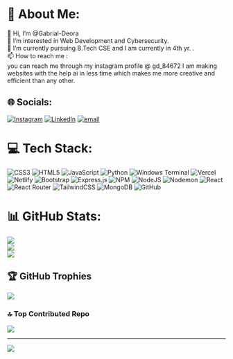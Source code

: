 # 💫 About Me:
👋 Hi, I’m @Gabrial-Deora<br>👀 I’m interested in Web Development and Cybersecurity.<br>🌱 I’m currently pursuing B.Tech CSE and I am currently in 4th yr. .<br>📫 How to reach me :<br>you can reach me through my instagram profile @ gd_84672
I am making websites with the help ai in less time which makes me more creative and efficient than any other.


## 🌐 Socials:
[![Instagram](https://img.shields.io/badge/Instagram-%23E4405F.svg?logo=Instagram&logoColor=white)](https://instagram.com/gd_84672) [![LinkedIn](https://img.shields.io/badge/LinkedIn-%230077B5.svg?logo=linkedin&logoColor=white)](https://linkedin.com/in/www.linkedin.com/in/gabrial-deora) [![email](https://img.shields.io/badge/Email-D14836?logo=gmail&logoColor=white)](mailto:gabrialdeora003@gmail.com) 

# 💻 Tech Stack:
![CSS3](https://img.shields.io/badge/css3-%231572B6.svg?style=for-the-badge&logo=css3&logoColor=white) ![HTML5](https://img.shields.io/badge/html5-%23E34F26.svg?style=for-the-badge&logo=html5&logoColor=white) ![JavaScript](https://img.shields.io/badge/javascript-%23323330.svg?style=for-the-badge&logo=javascript&logoColor=%23F7DF1E) ![Python](https://img.shields.io/badge/python-3670A0?style=for-the-badge&logo=python&logoColor=ffdd54) ![Windows Terminal](https://img.shields.io/badge/Windows%20Terminal-%234D4D4D.svg?style=for-the-badge&logo=windows-terminal&logoColor=white) ![Vercel](https://img.shields.io/badge/vercel-%23000000.svg?style=for-the-badge&logo=vercel&logoColor=white) ![Netlify](https://img.shields.io/badge/netlify-%23000000.svg?style=for-the-badge&logo=netlify&logoColor=#00C7B7) ![Bootstrap](https://img.shields.io/badge/bootstrap-%238511FA.svg?style=for-the-badge&logo=bootstrap&logoColor=white) ![Express.js](https://img.shields.io/badge/express.js-%23404d59.svg?style=for-the-badge&logo=express&logoColor=%2361DAFB) ![NPM](https://img.shields.io/badge/NPM-%23CB3837.svg?style=for-the-badge&logo=npm&logoColor=white) ![NodeJS](https://img.shields.io/badge/node.js-6DA55F?style=for-the-badge&logo=node.js&logoColor=white) ![Nodemon](https://img.shields.io/badge/NODEMON-%23323330.svg?style=for-the-badge&logo=nodemon&logoColor=%BBDEAD) ![React](https://img.shields.io/badge/react-%2320232a.svg?style=for-the-badge&logo=react&logoColor=%2361DAFB) ![React Router](https://img.shields.io/badge/React_Router-CA4245?style=for-the-badge&logo=react-router&logoColor=white) ![TailwindCSS](https://img.shields.io/badge/tailwindcss-%2338B2AC.svg?style=for-the-badge&logo=tailwind-css&logoColor=white) ![MongoDB](https://img.shields.io/badge/MongoDB-%234ea94b.svg?style=for-the-badge&logo=mongodb&logoColor=white) ![GitHub](https://img.shields.io/badge/github-%23121011.svg?style=for-the-badge&logo=github&logoColor=white)
# 📊 GitHub Stats:
![](https://github-readme-stats.vercel.app/api?username=Gabrial-8467&theme=darcula&hide_border=false&include_all_commits=true&count_private=true)<br/>
![](https://nirzak-streak-stats.vercel.app/?user=Gabrial-8467&theme=darcula&hide_border=false)<br/>
![](https://github-readme-stats.vercel.app/api/top-langs/?username=Gabrial-8467&theme=darcula&hide_border=false&include_all_commits=true&count_private=true&layout=compact)

## 🏆 GitHub Trophies
![](https://github-profile-trophy.vercel.app/?username=Gabrial-8467&theme=dracula&no-frame=false&no-bg=true&margin-w=4)

### 🔝 Top Contributed Repo
![](https://github-contributor-stats.vercel.app/api?username=Gabrial-8467&limit=5&theme=dark&combine_all_yearly_contributions=true)

---
[![](https://visitcount.itsvg.in/api?id=Gabrial-8467&icon=0&color=0)](https://visitcount.itsvg.in)

<!-- Proudly created with GPRM ( https://gprm.itsvg.in ) -->
